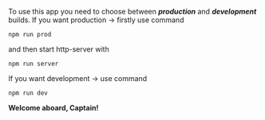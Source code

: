 To use this app you need to choose between _**production**_ and _**development**_ builds.
If you want production -> firstly use command

`npm run prod`

and then start http-server with

`npm run server`

If you want development -> use command

`npm run dev`

**Welcome aboard, Captain!**
